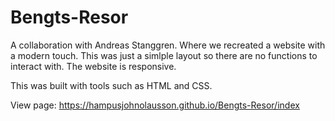 # Bengts-Resor
A collaboration with Andreas Stanggren. Where we recreated a website with a modern touch. 
This was just a simlple layout so there are no functions to interact with.
The website is responsive.

This was built with tools such as HTML and CSS.

View page: https://hampusjohnolausson.github.io/Bengts-Resor/index
